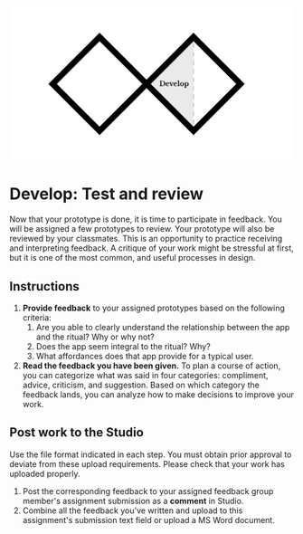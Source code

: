![Double Diamond Develop Phase graphic](/assets/dd-process-develop-1200px@2x.png)

# Develop: Test and review

Now that your prototype is done, it is time to participate in feedback. You will be assigned a few prototypes to review. Your prototype will also be reviewed by your classmates. This is an opportunity to practice receiving and interpreting feedback. A critique of your work might be stressful at first, but it is one of the most common, and useful processes in design.

## Instructions

1. **Provide feedback** to your assigned prototypes based on the following criteria:
   1. Are you able to clearly understand the relationship between the app and the ritual? Why or why not?
   2. Does the app seem integral to the ritual? Why?
   3. What affordances does that app provide for a typical user.
2. **Read the feedback you have been given.** To plan a course of action, you can categorize what was said in four categories: compliment, advice, criticism, and suggestion. Based on which category the feedback lands, you can analyze how to make decisions to improve your work.

## Post work to the Studio

Use the file format indicated in each step. You must obtain prior approval to deviate from these upload requirements. Please check that your work has uploaded properly.

1. Post the corresponding feedback to your assigned feedback group member's assignment submission as a **comment** in Studio.
2. Combine all the feedback you've written and upload to this assignment's submission text field or upload a MS Word document.





